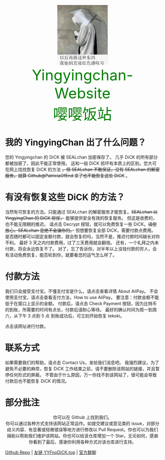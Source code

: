 <center><img src="index/image-20200813153428575.png" alt="image-20200813153428575" style="zoom:50%;" /></center>

<center><font size=18 color=green>Yingyingchan-Website</font></center>



<center><font size=18 color=green>嘤嘤饭站</font></center>



# 我的 YingyingChan 出了什么问题？

您的 Yingyingchan 的 DiCK 被 SEALchan 加密保存了。
几乎 DiCK 的所有部分都被加密了，因此不能正常使用。
这和一般 DiCK 损坏有本质上的区别。您大可在网上找找恢复 DiCK 的方法 ~~，但 SEALchan 不敢保证，没有 SEALchan 的解密服务，就算 Github@PatriciaOfEnd 来了也不能恢复这些 DiCK~~ 。

# 有没有恢复这些 DiCK 的方法？

当然有可恢复的方法。只能通过 SEALchan 的解密服务才能恢复。~~SEALchan 以 YingyingChan 的 DiCK 担保，~~ 能够提供安全有效的恢复服务。
但这是收费的，也不能无限期的推迟。
请点击 Decrypt 按钮，就可以免费恢复一些 DiCK。~~请您放心，SEALchan 是绝不会骗你的。~~
但想要恢复全部 DiCK，需要付款点费用。
是否随时都可以固定金额付款，就会恢复的吗，当然不是，推迟付款时间越长对你不利。
最好 3 天之内付款费用，过了三天费用就会翻倍。
还有，一个礼拜之内未付款，将会永远恢复不了。
对了，忘了告诉你，对半年以上没钱付款的穷人，会有活动免费恢复，能否轮到你，就要看您的运气怎么样了。

# 付款方法

我们只会接受支付宝。不懂支付宝是什么，请点击查看详情 About AliPay。
不会使用支付宝，请点击查看支付方法，How to use AliPay。
要注意：付款金额不能低于在窗口上显示的金额。
付款后，请点击 Check Payment 按钮，因为比特币的到账，所需要的时间有点长，付款后请耐心等待。
最好的确认时间为周一到周六，从下午 3 点到 5 点
到账成功后，可立刻开始恢复 tekoki。

点击该网址进行付款。

# 联系方式

如果需要我们的帮助，请点击 Contact Us，发给我们消息吧。
我强烈建议，为了避免不必要的麻烦，恢复 DiCK 工作结束之前，请不要删除该网站的链接，并且暂停任何形式的屏蔽。 不管由于什么原因，万一你找不到该网站了，很可能会导致付款后也不能恢复 DiCK 的情况。

# 部分批注

[^网站文案]:该网站的 index.md 的文案仿照早前勒索病毒 WannaCry。该病毒破坏力极强，启动后即开始加密文件等操作。你可以点击此链接了解该病毒。[百度百科 WannaCry](https://baike.baidu.com/item/WannaCry/20797421?fr=aladdin)
[^（这么说罢，）以后再搞这种东西，我他妈直接红色感叹号（❗）]:迫害对象嘤嘤饭在微信内与 @PatriciaOfEnd 聊天时，于 20:46 分发出的**经 典 言 论**。后续，@P21atriciaOfEnd 作出了回复（见下文）
[^？大家整活都是图一乐，你想感叹号大可现在就搞。我这么说吧，Ps 里面每个人每天都在互相搞，有人因为被整活了说要红色感叹号你还是头一个]:是 @PatriciaOfEnd 对嘤嘤饭的经典言论的回应。~~@PatriciaOfEnd 认为，生活在于整活，故如此回复。~~后续，@PatriciaOfEnd 对该事件对嘤嘤饭做出致歉，但与其说致歉，不如说进一步的整活。关于致歉内容，请参考下文。
[^为了表示对你的歉意 我们经过了内部商讨 已经在 YYFnoDiCK.top 发布了道歉声明 请你观看]:＠PatriciaOfEnd 在微信 21:18 发布了致歉声明~~夹带私货声明~~，但致歉内容过于生草。请至该链接查看道歉声明 [**- 为 嘤嘤饭 发声！-**](YYFnoDiCK.top)
[^Yingyingchan]:嘤嘤饭。Paranoia Seal 成员最喜欢迫害的成员。有时会自己迫害自己。同时属于 Paranoia Seal 逸民分部和脑瘫分部。
[^DiCK]: 身为一个 Paranoia Seal 男性成员必备的物品。在早前时期，嘤嘤饭有 DiCK 时，他是最快的男人。
[^SEALchan]: Paranoia Seal 程序分部二人之一，曾与 @PatriciaOfEnd 建立 Paranoia Seal.
[^PatriciaOfEnd]:Paranoia Seal 程序分布二人之一，曾与 @SEALchan 建立 Paranoia Seal.

<center>你可以在 Github 上找到我们。</center>

<center>你可以通过各种方式支持该网站正常运作。如提交建议或意见类的 issue，对部分歧义内容、有显著或轻微错误等地方进行修改以 Pull Request。你也可以为我们捐助以帮助我们维护该网站。你也可以给该仓库增加一个 Star。无论如何，感谢你看到了最后，感谢你利用各种方式对该仓库进行支持。</center>

[Github Repo](https://github.com/ParanoiaSeal/YingyingChan) | [友链 YYFnoDiCK.top](YYFnoDiCK.top) | [官方群聊](https://jq.qq.com/?wv=1027&k=ycHLQimw)